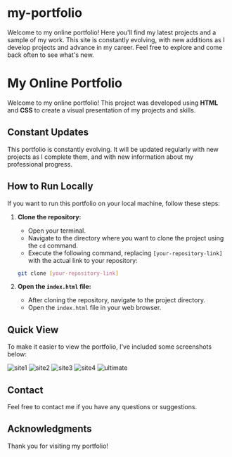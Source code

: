 # my-portfolio
Welcome to my online portfolio! Here you'll find my latest projects and a sample of my work. This site is constantly evolving, with new additions as I develop projects and advance in my career. Feel free to explore and come back often to see what's new.


# My Online Portfolio

Welcome to my online portfolio! This project was developed using **HTML** and **CSS** to create a visual presentation of my projects and skills.

## Constant Updates

This portfolio is constantly evolving. It will be updated regularly with new projects as I complete them, and with new information about my professional progress.

## How to Run Locally

If you want to run this portfolio on your local machine, follow these steps:

1.  **Clone the repository:**
    * Open your terminal.
    * Navigate to the directory where you want to clone the project using the `cd` command.
    * Execute the following command, replacing `[your-repository-link]` with the actual link to your repository:

    ```bash
    git clone [your-repository-link]
    ```

2.  **Open the `index.html` file:**
    * After cloning the repository, navigate to the project directory.
    * Open the `index.html` file in your web browser.

## Quick View

To make it easier to view the portfolio, I've included some screenshots below:

![site1](https://github.com/user-attachments/assets/09b099db-976e-4f12-9a9b-def9518f15b0)
![site2](https://github.com/user-attachments/assets/e93cedcf-acd1-4354-b196-d767bd9bc0ee)
![site3](https://github.com/user-attachments/assets/3a06a536-9b5f-407b-9d1b-e852a007beb5)
![site4](https://github.com/user-attachments/assets/027e0518-8e2e-4c7d-8304-0529b8d11543)
![ultimate](https://github.com/user-attachments/assets/b417eca0-0485-45fb-a2b7-423b02ff0fd1)


## Contact

Feel free to contact me if you have any questions or suggestions.

## Acknowledgments

Thank you for visiting my portfolio!
